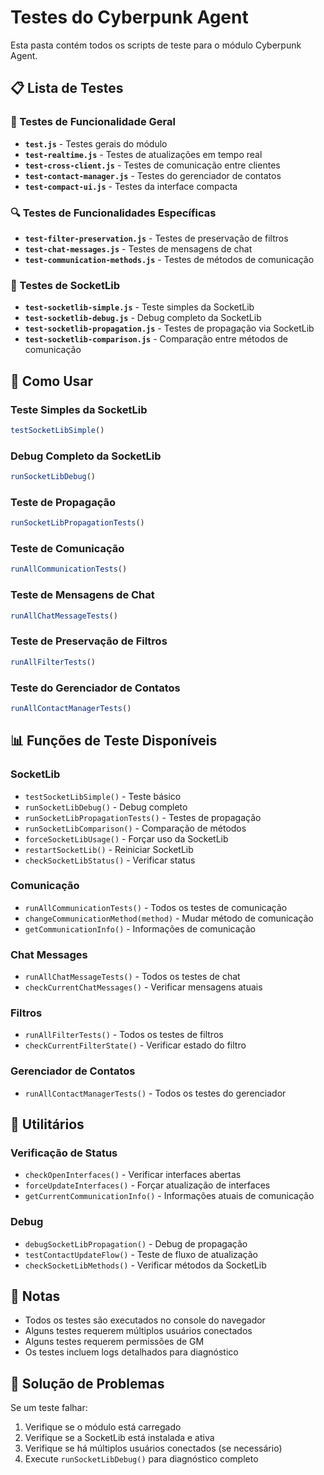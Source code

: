 # Testes do Cyberpunk Agent

Esta pasta contém todos os scripts de teste para o módulo Cyberpunk Agent.

## 📋 Lista de Testes

### 🔧 Testes de Funcionalidade Geral
- **`test.js`** - Testes gerais do módulo
- **`test-realtime.js`** - Testes de atualizações em tempo real
- **`test-cross-client.js`** - Testes de comunicação entre clientes
- **`test-contact-manager.js`** - Testes do gerenciador de contatos
- **`test-compact-ui.js`** - Testes da interface compacta

### 🔍 Testes de Funcionalidades Específicas
- **`test-filter-preservation.js`** - Testes de preservação de filtros
- **`test-chat-messages.js`** - Testes de mensagens de chat
- **`test-communication-methods.js`** - Testes de métodos de comunicação

### 🔌 Testes de SocketLib
- **`test-socketlib-simple.js`** - Teste simples da SocketLib
- **`test-socketlib-debug.js`** - Debug completo da SocketLib
- **`test-socketlib-propagation.js`** - Testes de propagação via SocketLib
- **`test-socketlib-comparison.js`** - Comparação entre métodos de comunicação

## 🚀 Como Usar

### Teste Simples da SocketLib
```javascript
testSocketLibSimple()
```

### Debug Completo da SocketLib
```javascript
runSocketLibDebug()
```

### Teste de Propagação
```javascript
runSocketLibPropagationTests()
```

### Teste de Comunicação
```javascript
runAllCommunicationTests()
```

### Teste de Mensagens de Chat
```javascript
runAllChatMessageTests()
```

### Teste de Preservação de Filtros
```javascript
runAllFilterTests()
```

### Teste do Gerenciador de Contatos
```javascript
runAllContactManagerTests()
```

## 📊 Funções de Teste Disponíveis

### SocketLib
- `testSocketLibSimple()` - Teste básico
- `runSocketLibDebug()` - Debug completo
- `runSocketLibPropagationTests()` - Testes de propagação
- `runSocketLibComparison()` - Comparação de métodos
- `forceSocketLibUsage()` - Forçar uso da SocketLib
- `restartSocketLib()` - Reiniciar SocketLib
- `checkSocketLibStatus()` - Verificar status

### Comunicação
- `runAllCommunicationTests()` - Todos os testes de comunicação
- `changeCommunicationMethod(method)` - Mudar método de comunicação
- `getCommunicationInfo()` - Informações de comunicação

### Chat Messages
- `runAllChatMessageTests()` - Todos os testes de chat
- `checkCurrentChatMessages()` - Verificar mensagens atuais

### Filtros
- `runAllFilterTests()` - Todos os testes de filtros
- `checkCurrentFilterState()` - Verificar estado do filtro

### Gerenciador de Contatos
- `runAllContactManagerTests()` - Todos os testes do gerenciador

## 🔧 Utilitários

### Verificação de Status
- `checkOpenInterfaces()` - Verificar interfaces abertas
- `forceUpdateInterfaces()` - Forçar atualização de interfaces
- `getCurrentCommunicationInfo()` - Informações atuais de comunicação

### Debug
- `debugSocketLibPropagation()` - Debug de propagação
- `testContactUpdateFlow()` - Teste de fluxo de atualização
- `checkSocketLibMethods()` - Verificar métodos da SocketLib

## 📝 Notas

- Todos os testes são executados no console do navegador
- Alguns testes requerem múltiplos usuários conectados
- Alguns testes requerem permissões de GM
- Os testes incluem logs detalhados para diagnóstico

## 🐛 Solução de Problemas

Se um teste falhar:
1. Verifique se o módulo está carregado
2. Verifique se a SocketLib está instalada e ativa
3. Verifique se há múltiplos usuários conectados (se necessário)
4. Execute `runSocketLibDebug()` para diagnóstico completo 
